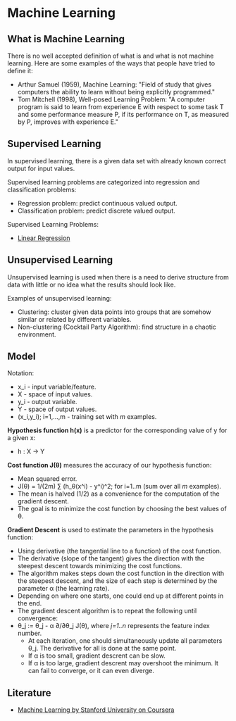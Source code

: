 # Machine Learning

## What is Machine Learning

There is no well accepted definition of what is and what is not machine learning. Here are some examples of the ways that people have tried to define it:

* Arthur Samuel (1959), Machine Learning: "Field of study that gives computers the ability to learn without being explicitly programmed."
* Tom Mitchell (1998), Well-posed Learning Problem: "A computer program is said to learn from experience E with respect to some task T and some performance measure P, if its performance on T, as measured by P, improves with experience E."

## Supervised Learning

In supervised learning, there is a given data set with already known correct output for input values.

Supervised learning problems are categorized into regression and classification problems:

* Regression problem: predict continuous valued output.
* Classification problem: predict discrete valued output.

Supervised Learning Problems:

* [Linear Regression](notes/Linear%20Regression.md)

## Unsupervised Learning

Unsupervised learning is used when there is a need to derive structure from data with little or no idea what the results should look like.

Examples of unsupervised learning:

* Clustering: cluster given data points into groups that are somehow similar or related by different variables.
* Non-clustering (Cocktail Party Algorithm): find structure in a chaotic environment.

## Model

Notation:

* x_i - input variable/feature.
* X - space of input values.
* y_i - output variable.
* Y - space of output values.
* (x_i,y_i); i=1,...,m - training set with *m* examples.

**Hypothesis function h(x)** is a predictor for the corresponding value of y for a given x:

* h : X → Y

**Cost function J(θ)** measures the accuracy of our hypothesis function:

* Mean squared error.
* J(θ) = 1/(2m) ∑ (h_θ(x^i) - y^i)^2; for i=1..m (sum over all *m* examples).
* The mean is halved (1/2) as a convenience for the computation of the gradient descent.
* The goal is to minimize the cost function by choosing the best values of θ.

**Gradient Descent** is used to estimate the parameters in the hypothesis function:

* Using derivative (the tangential line to a function) of the cost function.
* The derivative (slope of the tangent) gives the direction with the steepest descent towards minimizing the cost functions.
* The algorithm makes steps down the cost function in the direction with the steepest descent, and the size of each step is determined by the parameter α (the learning rate).
* Depending on where one starts, one could end up at different points in the end.
* The gradient descent algorithm is to repeat the following until convergence:
* θ_j := θ_j - α ∂/∂θ_j J(θ), where *j=1..n* represents the feature index number.
  * At each iteration, one should simultaneously update all parameters θ_j. The derivative for all is done at the same point.
  * If α is too small, gradient descrent can be slow.
  * If α is too large, gradient descrent may overshoot the minimum. It can fail to converge, or it can even diverge.

## Literature

* [Machine Learning by Stanford University on Coursera](https://www.coursera.org/learn/machine-learning)